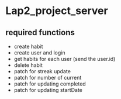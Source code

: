 # Lap2_project_server

## required functions

- create habit
- create user and login
- get habits for each user (send the user.id)
- delete habit
- patch for streak update
- patch for number of current
- patch for updating completed
- patch for updating startDate
